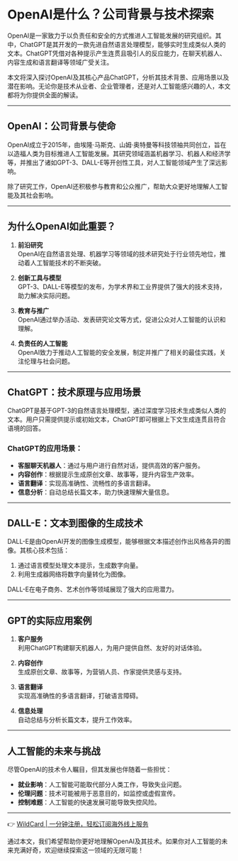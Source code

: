 # OpenAI是什么？公司背景与技术探索

OpenAI是一家致力于以负责任和安全的方式推进人工智能发展的研究组织。其中，ChatGPT是其开发的一款先进自然语言处理模型，能够实时生成类似人类的文本。ChatGPT凭借对各种提示产生连贯且吸引人的反应能力，在聊天机器人、内容生成和语言翻译等领域广受关注。

本文将深入探讨OpenAI及其核心产品ChatGPT，分析其技术背景、应用场景以及潜在影响。无论你是技术从业者、企业管理者，还是对人工智能感兴趣的人，本文都将为你提供全面的解读。

---

## OpenAI：公司背景与使命

OpenAI成立于2015年，由埃隆·马斯克、山姆·奥特曼等科技领袖共同创立，旨在以造福人类为目标推进人工智能发展。其研究领域涵盖机器学习、机器人和经济学等，并推出了诸如GPT-3、DALL-E等开创性工具，对人工智能领域产生了深远影响。

除了研究工作，OpenAI还积极参与教育和公众推广，帮助大众更好地理解人工智能及其社会影响。

---

## 为什么OpenAI如此重要？

1. **前沿研究**  
   OpenAI在自然语言处理、机器学习等领域的技术研究处于行业领先地位，推动着人工智能技术的不断突破。

2. **创新工具与模型**  
   GPT-3、DALL-E等模型的发布，为学术界和工业界提供了强大的技术支持，助力解决实际问题。

3. **教育与推广**  
   OpenAI通过举办活动、发表研究论文等方式，促进公众对人工智能的认识和理解。

4. **负责任的人工智能**  
   OpenAI致力于推动人工智能的安全发展，制定并推广了相关的最佳实践，关注伦理与社会问题。

---

## ChatGPT：技术原理与应用场景

ChatGPT是基于GPT-3的自然语言处理模型，通过深度学习技术生成类似人类的文本。用户只需提供提示或初始文本，ChatGPT即可根据上下文生成连贯且符合语境的回答。

### ChatGPT的应用场景：
- **客服聊天机器人**：通过与用户进行自然对话，提供高效的客户服务。
- **内容创作**：根据提示生成原创文章、故事等，提升内容生产效率。
- **语言翻译**：实现高准确性、流畅性的多语言翻译。
- **信息分析**：自动总结长篇文本，助力快速理解大量信息。

---

## DALL-E：文本到图像的生成技术

DALL-E是由OpenAI开发的图像生成模型，能够根据文本描述创作出风格各异的图像。其核心技术包括：
1. 通过语言模型处理文本提示，生成数字向量。
2. 利用生成器网络将数字向量转化为图像。

DALL-E在电子商务、艺术创作等领域展现了强大的应用潜力。

---

## GPT的实际应用案例

1. **客户服务**  
   利用ChatGPT构建聊天机器人，为用户提供自然、友好的对话体验。

2. **内容创作**  
   生成原创文章、故事等，为营销人员、作家提供灵感与支持。

3. **语言翻译**  
   实现高准确性的多语言翻译，打破语言障碍。

4. **信息处理**  
   自动总结与分析长篇文本，提升工作效率。

---

## 人工智能的未来与挑战

尽管OpenAI的技术令人瞩目，但其发展也伴随着一些担忧：
- **就业影响**：人工智能可能取代部分人类工作，导致失业问题。
- **伦理问题**：技术可能被用于恶意目的，如监控或虚假宣传。
- **控制难题**：人工智能的快速发展可能导致失控风险。

---

👉 [WildCard | 一分钟注册，轻松订阅海外线上服务](https://bbtdd.com/WildCard)

通过本文，我们希望帮助你更好地理解OpenAI及其技术。如果你对人工智能的未来充满好奇，欢迎继续探索这一领域的无限可能！